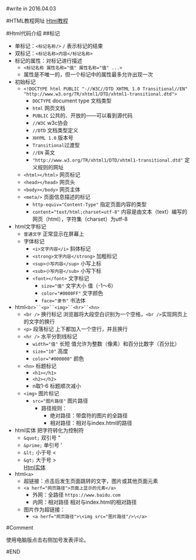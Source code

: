 #write in 2016.04.03

#HTML教程网址
[Html教程](http://www.w3school.com.cn/html/index.asp)

#Html代码介绍
##标记
* 单标记：`<标记名称/>` `/` 表示标记的结束
* 双标记：`<标记名称>内容</标记名称>`
* 标记的属性：对标记进行描述
	* `<标记名称 属性名称="值" 属性名称="值" ...>`
	* 属性是不唯一的，但一个标记中的属性最多允许出现一次
* 初始标记
	* `<!DOCTYPE html PUBLIC "-//W3C//DTD XHTML 1.0 Transitional//EN" "http://www.w3.org/TR/xhtml1/DTD/xhtml1-transitional.dtd">`
		* `DOCTYPE`	document type 文档类型
		* `html`	网页文档
		* `PUBLIC`	公共的、开放的——可以看到源代码
		* `//W3C`	w3c协会
		* `//DTD`	文档类型定义
		* `XHYML 1.0`	版本号
		* `Transitional`过渡型
		* `//EN`	英文
		* `"http://www.w3.org/TR/xhtml1/DTD/xhtml1-transitional.dtd"`	定义规则的网址
	* `<html></html>` 网页标记
	* `<head></head>` 网页头
	* `<body></body>` 网页主体
	* `<meta/>` 页面信息描述的标记
		* `http-equiv="Content-Type"`		指定页面内容的类型
		* `content="text/html;charset=utf-8"`	内容是由文本（text）编写的网页（html），字符集（charset）为utf-8
* html文字标记
	* `普通文字` 正常显示在屏幕上
	* 字体标记
		* `<i>文字内容</i>`		斜体标记
		* `<strong>文字内容</strong>`	加粗标记
		* `<sup>小写内容</sup>`		小写上标
		* `<sub>小写内容</sub>`		小写下标
		* `<font></font>`		文字标记
			* `size="值"`			文字大小 值（-1～6）
			* `color="#0000FF"`		文字颜色
			* `face="隶书"`			书法体
* html`<br>``<p>``<img>``<hr>``<hn>`
	* `<br />`	换行标记 浏览器将大段空白识别为一个空格，`<br />`实现网页上的文字的换行
	* `<p>`		段落标记 上下都加入一个空行，并且换行
	* `<hr />`	水平分割线标记
		* `width="值"`		长短 值允许为整数（像素）和百分比数字（百分比）
		* `size="10"`		高度
		* `color="#000000"`	颜色
	* `<hn>`	标题标记
		* `<h1></h1>`
		* `<h2></h2>`
		* n取1-6 标题顺次减小
	* `<img>`	图片标记
		* `src="图片路径"`	图片路径
			* 路径规则：
				* 绝对路径：带盘符的图片的全路径
				* 相对路径：相对与index.html的路径
* html实体 把字符转化为控制符
	* `&quot;`	双引号	"
	* `&prime;`	单引号	'
	* `&lt;`	小于号	<
	* `&gt;`	大于号	><br>
	[Html实体](http://www.w3school.com.cn/tags/html_ref_symbols.html)
* html`<a>`
	* 超链接：点击后发生页面跳转的文字，图片或其他页面元素
	* `<a herf="网页路径">页面上显示的元素</a>`
		* 外网：全路径		`https://www.baidu.com`
		* 内网：相对路径	相对与index.html的相对路径
	* 图片作为超链接：
		* `<a herf="网页路径">\<img src="图片路径"/>\</a>`

#Comment

使用电脑版点击右侧加号发表评论。

#END